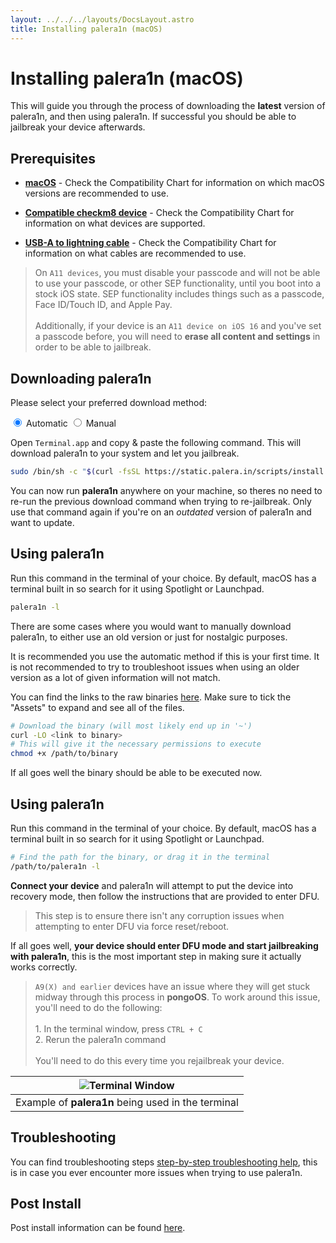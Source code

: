 ```yaml
---
layout: ../../../layouts/DocsLayout.astro
title: Installing palera1n (macOS)
---
```

# Installing palera1n (macOS)

This will guide you through the process of downloading the **latest** version of palera1n, and then using palera1n. If successful you should be able to jailbreak your device afterwards.

## Prerequisites
- __[macOS](https://nodeca.github.io/pica/demo/)__ - Check the Compatibility Chart  for information on which macOS versions are recommended to use.

- __[Compatible checkm8 device](/docs/reference/compatibility-chart)__ - Check the Compatibility Chart for information on what devices are supported.

- __[USB-A to lightning cable](/docs/reference/compatibility-chart)__ - Check the Compatibility Chart for information on what cables are recommended to use.

> On `A11 devices`, you must disable your passcode and will not be able to use your passcode, or other SEP functionality, until you boot into a stock iOS state. SEP functionality includes things such as a passcode, Face ID/Touch ID, and Apple Pay.<br/><br/>Additionally, if your device is an `A11 device on iOS 16` and you've set a passcode before, you will need to **erase all content and settings** in order to be able to jailbreak.

## Downloading palera1n

Please select your preferred download method:











<tab-container>
    <input type="radio" id="tabToggle01" name="tabs" value="1" checked />
    <label for="tabToggle01" checked="checked">Automatic</label>
    <input type="radio" id="tabToggle02" name="tabs" value="2" />
    <label for="tabToggle02">Manual</label>
    <tab-content>
<MarkdownRenderer class="docs-stuff">

Open `Terminal.app` and copy & paste the following command. This will download palera1n to your system and let you jailbreak.

```sh
sudo /bin/sh -c "$(curl -fsSL https://static.palera.in/scripts/install.sh)"
```

You can now run **palera1n** anywhere on your machine, so theres no need to re-run the previous download command when trying to re-jailbreak. Only use that command again if you're on an *outdated* version of palera1n and want to update.

## Using palera1n
Run this command in the terminal of your choice. By default, macOS has a terminal built in so search for it using Spotlight or Launchpad.

```sh
palera1n -l
```

</MarkdownRenderer>
    </tab-content>
    <tab-content>
<MarkdownRenderer class="docs-stuff">

There are some cases where you would want to manually download palera1n, to either use an old version or just for nostalgic purposes.

<p class="markdown-warning">
It is recommended you use the automatic method if this is your first time. It is not recommended to try to troubleshoot issues when using an older version as a lot of given information will not match.
</p>

You can find the links to the raw binaries [here](https://github.com/palera1n/palera1n/releases). Make sure to tick the "Assets" to expand and see all of the files.

```sh
# Download the binary (will most likely end up in '~')
curl -LO <link to binary>
# This will give it the necessary permissions to execute
chmod +x /path/to/binary 
```
If all goes well the binary should be able to be executed now.

## Using palera1n
Run this command in the terminal of your choice. By default, macOS has a terminal built in so search for it using Spotlight or Launchpad.

```sh
# Find the path for the binary, or drag it in the terminal
/path/to/palera1n -l
```

</MarkdownRenderer>
    </tab-content>
</tab-container>

















**Connect your device** and palera1n will attempt to put the device into recovery mode, then follow the instructions that are provided to enter DFU.

> This step is to ensure there isn't any corruption issues when attempting to enter DFU via force reset/reboot.

If all goes well, **your device should enter DFU mode and start jailbreaking with palera1n**, this is the most important step in making sure it actually works correctly.

> `A9(X) and earlier` devices have an issue where they will get stuck midway through this process in **pongoOS**. To work around this issue, you'll need to do the following:<br/><br/>1. In the terminal window, press `CTRL + C`<br/>2. Rerun the palera1n command<br/><br/>You'll need to do this every time you rejailbreak your device.

| ![Terminal Window](https://github.com/palera1n/palera.in/assets/97859147/af4ccf62-9498-44b6-8c46-82f56dade952) |
|:-:|
|Example of **palera1n** being used in the terminal|

## Troubleshooting

<p class="markdown-info">
You can find troubleshooting steps <a href="/docs/troubleshoot/troubleshooting-steps">step-by-step troubleshooting help</a>, this is in case you ever encounter more issues when trying to use palera1n.
</p>

## Post Install

<p class="markdown-tip">
Post install information can be found <a href="/docs/get-started/post-install">here</a>.
</p>